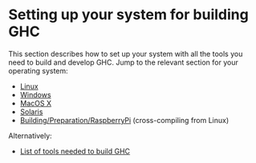 # Setting up your system for building GHC


This section describes how to set up your system with all the tools you need to build and develop GHC.  Jump to the relevant section for your operating system:

- [Linux](building/preparation/linux)
- [Windows](building/preparation/windows)
- [MacOS X](building/preparation/mac-osx)
- [Solaris](building/preparation/solaris)
- [Building/Preparation/RaspberryPi](building/preparation/raspberry-pi) (cross-compiling from Linux)


Alternatively:

- [List of tools needed to build GHC](building/preparation/tools)